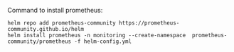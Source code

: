 Command to install prometheus:
```
helm repo add prometheus-community https://prometheus-community.github.io/helm
helm install prometheus -n monitoring --create-namespace  prometheus-community/prometheus -f helm-config.yml
```